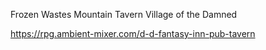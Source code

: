 Frozen Wastes
Mountain Tavern
Village of the Damned

https://rpg.ambient-mixer.com/d-d-fantasy-inn-pub-tavern

